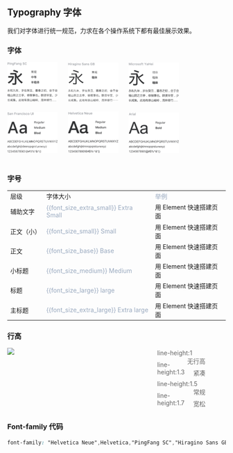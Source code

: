 <script>
  import bus from '../../bus';
  const varMap = [
    '$--font-size-extra-large',
    '$--font-size-large',
    '$--font-size-medium',
    '$--font-size-base',
    '$--font-size-small',
    '$--font-size-extra-small'
  ];
  export default {
    created() {
      bus.$on('user-theme-config-update', this.setGlobal);
    },
    mounted() {
      this.setGlobal();
    },
    methods: {
      tintColor(color, tint) {
        return tintColor(color, tint);
      },
      setGlobal() {
        if (window.userThemeConfig) {
          this.global = window.userThemeConfig.global;
        }
      }
    },
    data() {
      return {
        global: {},
        'font_size_extra_large': '20px',
        'font_size_large': '18px',
        'font_size_medium': '16px',
        'font_size_base': '14px',
        'font_size_small': '13px',
        'font_size_extra_small': '12px'
      }
    },
    watch: {
      global: {
        handler(value) {
          Object.keys(value).forEach((v) => {
            if (varMap.indexOf(v) > -1) {
              this[v.replace('$--', '').replace(/-/g, '_')] = value[v]
            }
          });
        }
      }
    },
  }
</script>
<style>
  .demo-typo-size {
    .color-dark-light {
      color: #99a9bf;
    }
  }
  .demo-term-box img{
    width: 23%;
    margin: 0 4% 20px 0;
  }

  .lineH-left {
    display: inline-block;
    width: 50%;
  }
  .lineH-right {
    width: 30%;
    display: inline-block;
    list-style: none;
    padding: 3px 0 0 90px;
    margin: 0;
    vertical-align: top;
  }
  .lineH-right li{
    font-size: 14px;
    color: #666;
    padding-bottom: 10px;
  }
  .lineH-right li span{
    float: right;
    padding-right: 40px;
  }
</style>

## Typography 字体

我们对字体进行统一规范，力求在各个操作系统下都有最佳展示效果。

### 字体
<div class="demo-term-box">
<img src="../../assets/images/term-pingfang.png" alt="">
<img src="../../assets/images/term-hiragino.png" alt="">
<img src="../../assets/images/term-microsoft.png" alt="">
<img src="../../assets/images/term-sf.png" alt="">
<img src="../../assets/images/term-helvetica.png" alt="">
<img src="../../assets/images/term-arial.png" alt="">
</div>

### 字号

<table class="demo-typo-size">
  <tbody>
  <tr
    >
      <td>层级</td>
      <td>字体大小</td>
      <td class="color-dark-light">举例</td>
    </tr>
    <tr
    :style="{ fontSize: font_size_extra_small }"
    >
      <td class="text-smaller">辅助文字</td>
      <td class="color-dark-light">{{font_size_extra_small}} Extra Small</td>
      <td class="text-smaller">用 Element 快速搭建页面</td>
    </tr>
    <tr
    :style="{ fontSize: font_size_small }"
    >
      <td class="text-small">正文（小）</td>
      <td class="color-dark-light">{{font_size_small}} Small</td>
      <td class="text-small">用 Element 快速搭建页面</td>
    </tr>
    <tr
    :style="{ fontSize: font_size_base }"
    >
      <td class="text-regular">正文</td>
      <td class="color-dark-light">{{font_size_base}} Base</td>
      <td class="text-regular">用 Element 快速搭建页面</td>
    </tr>
    <tr
    :style="{ fontSize: font_size_medium }"
    >
      <td class="h3">小标题</td>
      <td class="color-dark-light">{{font_size_medium}} Medium</td>
      <td class="h3">用 Element 快速搭建页面</td>
    </tr>
    <tr
    :style="{ fontSize: font_size_large }"
    >
      <td>标题</td>
      <td class="color-dark-light">{{font_size_large}} large</td>
      <td>用 Element 快速搭建页面</td>
    </tr>
    <tr
    :style="{ fontSize: font_size_extra_large }"
    >
      <td>主标题</td>
      <td class="color-dark-light">{{font_size_extra_large}} Extra large</td>
      <td>用 Element 快速搭建页面</td>
    </tr>
  </tbody>
</table>

### 行高

<div>
<img class="lineH-left" src="~examples/assets/images/typography.png" />
<ul class="lineH-right">
<li>line-height:1 <span>无行高</span></li>
<li>line-height:1.3 <span>紧凑</span></li>
<li>line-height:1.5 <span>常规</span></li>
<li>line-height:1.7 <span>宽松</span></li>
</ul>
</div>

### Font-family 代码

```css
font-family: "Helvetica Neue",Helvetica,"PingFang SC","Hiragino Sans GB","Microsoft YaHei","微软雅黑",Arial,sans-serif;
```
